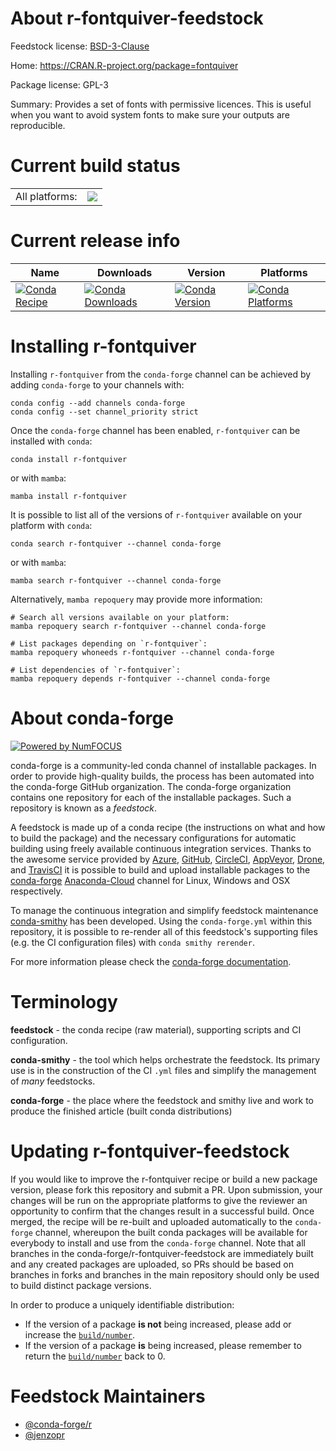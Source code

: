 About r-fontquiver-feedstock
============================

Feedstock license: [BSD-3-Clause](https://github.com/conda-forge/r-fontquiver-feedstock/blob/main/LICENSE.txt)

Home: https://CRAN.R-project.org/package=fontquiver

Package license: GPL-3

Summary: Provides a set of fonts with permissive licences. This is useful when you want to avoid system fonts to make sure your outputs are reproducible.

Current build status
====================


<table><tr><td>All platforms:</td>
    <td>
      <a href="https://dev.azure.com/conda-forge/feedstock-builds/_build/latest?definitionId=1145&branchName=main">
        <img src="https://dev.azure.com/conda-forge/feedstock-builds/_apis/build/status/r-fontquiver-feedstock?branchName=main">
      </a>
    </td>
  </tr>
</table>

Current release info
====================

| Name | Downloads | Version | Platforms |
| --- | --- | --- | --- |
| [![Conda Recipe](https://img.shields.io/badge/recipe-r--fontquiver-green.svg)](https://anaconda.org/conda-forge/r-fontquiver) | [![Conda Downloads](https://img.shields.io/conda/dn/conda-forge/r-fontquiver.svg)](https://anaconda.org/conda-forge/r-fontquiver) | [![Conda Version](https://img.shields.io/conda/vn/conda-forge/r-fontquiver.svg)](https://anaconda.org/conda-forge/r-fontquiver) | [![Conda Platforms](https://img.shields.io/conda/pn/conda-forge/r-fontquiver.svg)](https://anaconda.org/conda-forge/r-fontquiver) |

Installing r-fontquiver
=======================

Installing `r-fontquiver` from the `conda-forge` channel can be achieved by adding `conda-forge` to your channels with:

```
conda config --add channels conda-forge
conda config --set channel_priority strict
```

Once the `conda-forge` channel has been enabled, `r-fontquiver` can be installed with `conda`:

```
conda install r-fontquiver
```

or with `mamba`:

```
mamba install r-fontquiver
```

It is possible to list all of the versions of `r-fontquiver` available on your platform with `conda`:

```
conda search r-fontquiver --channel conda-forge
```

or with `mamba`:

```
mamba search r-fontquiver --channel conda-forge
```

Alternatively, `mamba repoquery` may provide more information:

```
# Search all versions available on your platform:
mamba repoquery search r-fontquiver --channel conda-forge

# List packages depending on `r-fontquiver`:
mamba repoquery whoneeds r-fontquiver --channel conda-forge

# List dependencies of `r-fontquiver`:
mamba repoquery depends r-fontquiver --channel conda-forge
```


About conda-forge
=================

[![Powered by
NumFOCUS](https://img.shields.io/badge/powered%20by-NumFOCUS-orange.svg?style=flat&colorA=E1523D&colorB=007D8A)](https://numfocus.org)

conda-forge is a community-led conda channel of installable packages.
In order to provide high-quality builds, the process has been automated into the
conda-forge GitHub organization. The conda-forge organization contains one repository
for each of the installable packages. Such a repository is known as a *feedstock*.

A feedstock is made up of a conda recipe (the instructions on what and how to build
the package) and the necessary configurations for automatic building using freely
available continuous integration services. Thanks to the awesome service provided by
[Azure](https://azure.microsoft.com/en-us/services/devops/), [GitHub](https://github.com/),
[CircleCI](https://circleci.com/), [AppVeyor](https://www.appveyor.com/),
[Drone](https://cloud.drone.io/welcome), and [TravisCI](https://travis-ci.com/)
it is possible to build and upload installable packages to the
[conda-forge](https://anaconda.org/conda-forge) [Anaconda-Cloud](https://anaconda.org/)
channel for Linux, Windows and OSX respectively.

To manage the continuous integration and simplify feedstock maintenance
[conda-smithy](https://github.com/conda-forge/conda-smithy) has been developed.
Using the ``conda-forge.yml`` within this repository, it is possible to re-render all of
this feedstock's supporting files (e.g. the CI configuration files) with ``conda smithy rerender``.

For more information please check the [conda-forge documentation](https://conda-forge.org/docs/).

Terminology
===========

**feedstock** - the conda recipe (raw material), supporting scripts and CI configuration.

**conda-smithy** - the tool which helps orchestrate the feedstock.
                   Its primary use is in the construction of the CI ``.yml`` files
                   and simplify the management of *many* feedstocks.

**conda-forge** - the place where the feedstock and smithy live and work to
                  produce the finished article (built conda distributions)


Updating r-fontquiver-feedstock
===============================

If you would like to improve the r-fontquiver recipe or build a new
package version, please fork this repository and submit a PR. Upon submission,
your changes will be run on the appropriate platforms to give the reviewer an
opportunity to confirm that the changes result in a successful build. Once
merged, the recipe will be re-built and uploaded automatically to the
`conda-forge` channel, whereupon the built conda packages will be available for
everybody to install and use from the `conda-forge` channel.
Note that all branches in the conda-forge/r-fontquiver-feedstock are
immediately built and any created packages are uploaded, so PRs should be based
on branches in forks and branches in the main repository should only be used to
build distinct package versions.

In order to produce a uniquely identifiable distribution:
 * If the version of a package **is not** being increased, please add or increase
   the [``build/number``](https://docs.conda.io/projects/conda-build/en/latest/resources/define-metadata.html#build-number-and-string).
 * If the version of a package **is** being increased, please remember to return
   the [``build/number``](https://docs.conda.io/projects/conda-build/en/latest/resources/define-metadata.html#build-number-and-string)
   back to 0.

Feedstock Maintainers
=====================

* [@conda-forge/r](https://github.com/conda-forge/r/)
* [@jenzopr](https://github.com/jenzopr/)

